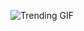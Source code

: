 
<!-- GIF_SECTION -->
![Trending GIF](https://media2.giphy.com/media/v1.Y2lkPThiYjIxNzcyZGs1aGUwNWs3dHFwNWl3YnQ4anAwcnZ4MGdpNXR2ajZ6Yzkzb245eSZlcD12MV9naWZzX3NlYXJjaCZjdD1n/WQxhrCs2cHuyA/giphy.gif)
<!-- END_GIF_SECTION -->
